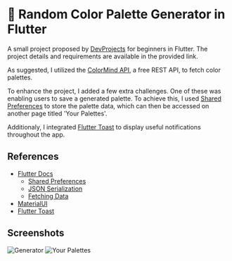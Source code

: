 # 🎨 Random Color Palette Generator in Flutter

A small project proposed by [DevProjects](https://www.codementor.io/projects) for beginners in Flutter. The project details and requirements are available in the provided link.

As suggested, I utilized the [ColorMind API](http://colormind.io/api-access/), a free REST API, to fetch color palettes.

To enhance the project, I added a few extra challenges. One of these was enabling users to save a generated palette. To achieve this, I used [Shared Preferences](https://pub.dev/packages/shared_preferences) to store the palette data, which can then be accessed on another page titled 'Your Palettes'.

Additionaly, I integrated [Flutter Toast](https://pub.dev/packages/fluttertoast) to display useful notifications throughout the app.

## References

- [Flutter Docs](https://docs.flutter.dev/)
  - [Shared Preferences](https://docs.flutter.dev/cookbook/persistence/key-value)
  - [JSON Serialization](https://docs.flutter.dev/data-and-backend/serialization/json)
  - [Fetching Data](https://docs.flutter.dev/cookbook/networking/fetch-data)
- [MaterialUI](https://docs.flutter.dev/ui/widgets/material)
- [Flutter Toast](https://pub.dev/packages/fluttertoast)

## Screenshots

![Generator](https://imgur.com/a/i472Qf9)
![Your Palettes](https://imgur.com/a/sqDEILQ)
